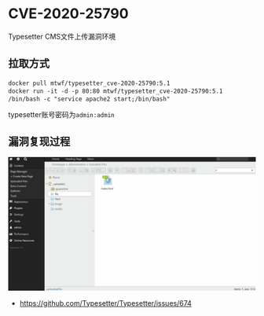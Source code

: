 # CVE-2020-25790
Typesetter CMS文件上传漏洞环境

## 拉取方式
``` shell
docker pull mtwf/typesetter_cve-2020-25790:5.1
docker run -it -d -p 80:80 mtwf/typesetter_cve-2020-25790:5.1 /bin/bash -c "service apache2 start;/bin/bash"
```
typesetter账号密码为`admin:admin`
## 漏洞复现过程

![复现过程](https://github.com/7Mitu/CVE-2020-25790/raw/main/23333.gif)
- https://github.com/Typesetter/Typesetter/issues/674

